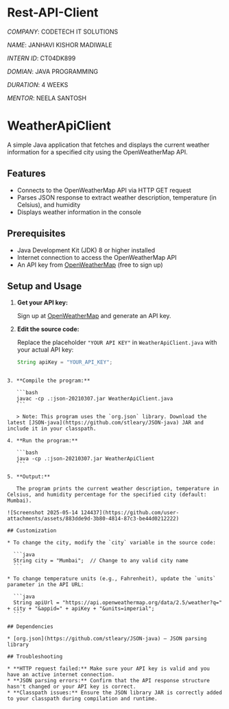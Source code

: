 # Rest-API-Client

*COMPANY*: CODETECH IT SOLUTIONS

*NAME*: JANHAVI KISHOR MADIWALE

*INTERN ID*: CT04DK899

*DOMIAN*: JAVA PROGRAMMING

*DURATION*: 4 WEEKS

*MENTOR*: NEELA SANTOSH

# WeatherApiClient

A simple Java application that fetches and displays the current weather information for a specified city using the OpenWeatherMap API.

## Features

- Connects to the OpenWeatherMap API via HTTP GET request
- Parses JSON response to extract weather description, temperature (in Celsius), and humidity
- Displays weather information in the console

## Prerequisites

- Java Development Kit (JDK) 8 or higher installed
- Internet connection to access the OpenWeatherMap API
- An API key from [OpenWeatherMap](https://openweathermap.org/api) (free to sign up)

## Setup and Usage

1. **Get your API key:**

   Sign up at [OpenWeatherMap](https://openweathermap.org/api) and generate an API key.

2. **Edit the source code:**

   Replace the placeholder `"YOUR API KEY"` in `WeatherApiClient.java` with your actual API key:

   ```java
   String apiKey = "YOUR_API_KEY";
````

3. **Compile the program:**

   ```bash
   javac -cp .:json-20210307.jar WeatherApiClient.java
   ```

   > Note: This program uses the `org.json` library. Download the latest [JSON-java](https://github.com/stleary/JSON-java) JAR and include it in your classpath.

4. **Run the program:**

   ```bash
   java -cp .:json-20210307.jar WeatherApiClient
   ```

5. **Output:**

   The program prints the current weather description, temperature in Celsius, and humidity percentage for the specified city (default: Mumbai).

![Screenshot 2025-05-14 124437](https://github.com/user-attachments/assets/883dde9d-3b80-4814-87c3-be44d0212222)

## Customization

* To change the city, modify the `city` variable in the source code:

  ```java
  String city = "Mumbai";  // Change to any valid city name
  ```

* To change temperature units (e.g., Fahrenheit), update the `units` parameter in the API URL:

  ```java
  String apiUrl = "https://api.openweathermap.org/data/2.5/weather?q=" + city + "&appid=" + apiKey + "&units=imperial";
  ```

## Dependencies

* [org.json](https://github.com/stleary/JSON-java) — JSON parsing library

## Troubleshooting

* **HTTP request failed:** Make sure your API key is valid and you have an active internet connection.
* **JSON parsing errors:** Confirm that the API response structure hasn't changed or your API key is correct.
* **Classpath issues:** Ensure the JSON library JAR is correctly added to your classpath during compilation and runtime.

